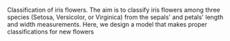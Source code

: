 Classification of iris flowers. The aim is to classify iris flowers among three species (Setosa, Versicolor, or Virginica) from the sepals' and petals' length and width measurements. Here, we design a model that makes proper classifications for new flowers
